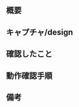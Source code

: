 ## 概要

 <!-- 
 対応した内容や関連する課題を記載してください。
 
 例:
 - [課題名](URL)
 - #issue番号
 -->

## キャプチャ/design

 <!--
 見た目に関する変更がある場合、内容の記載と画像・動画を添付をしてください。
	MacOSの場合、「command (または cmd) ⌘ + shift ⇧ + 4」を押した後に、「control (または ctrl) ⌃」を押しながらスクリーンショットを撮ることで、クリップボードにコピーできます。
	Figmaの場合、「command (または cmd) ⌘ + shift ⇧ + C」を押すことで、選択しているレイヤーのスクリーンショットをクリップボードにコピーできます。
 
 例：  
 |           After            |           Design           |
 |:--------------------------:|:--------------------------:|
 | {ペースト位置} | {ペースト位置} |
 -->

## 確認したこと

 <!--
 PR作成にあたって確認した事柄を記載してください。
 
 例:
 - [ ] チェックコマンドの実行
 -->

## 動作確認手順

 <!--
 動作確認する際の手順や必要な情報を記載してください。
 
 例:
 1. xxx画面 を表示する
 2. xxx という ID でログインする。（パスワードは https://xxx~ を参照 ）
 3. xxx という画面を開いて、xxx というボタンをクリックする。
 -->

## 備考

 <!--
 未解決な別課題や参考文献などがあれば記載してください。
 また、マージするタイミングが特殊であることなど注意事項などあればあわせて記載してください。
 -->
 